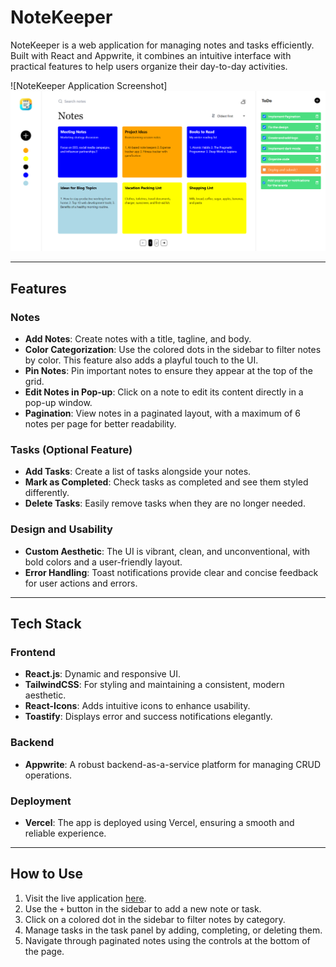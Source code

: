 # NoteKeeper

NoteKeeper is a web application for managing notes and tasks efficiently. Built with React and Appwrite, it combines an intuitive interface with practical features to help users organize their day-to-day activities.

![NoteKeeper Application Screenshot]![alt text](./src/assets/images/webapp-screenshot.png)

---

## Features

### Notes
- **Add Notes**: Create notes with a title, tagline, and body.
- **Color Categorization**: Use the colored dots in the sidebar to filter notes by color. This feature also adds a playful touch to the UI.
- **Pin Notes**: Pin important notes to ensure they appear at the top of the grid.
- **Edit Notes in Pop-up**: Click on a note to edit its content directly in a pop-up window.
- **Pagination**: View notes in a paginated layout, with a maximum of 6 notes per page for better readability.

### Tasks (Optional Feature)
- **Add Tasks**: Create a list of tasks alongside your notes.
- **Mark as Completed**: Check tasks as completed and see them styled differently.
- **Delete Tasks**: Easily remove tasks when they are no longer needed.

### Design and Usability
- **Custom Aesthetic**: The UI is vibrant, clean, and unconventional, with bold colors and a user-friendly layout.
- **Error Handling**: Toast notifications provide clear and concise feedback for user actions and errors.

---

## Tech Stack

### Frontend
- **React.js**: Dynamic and responsive UI.
- **TailwindCSS**: For styling and maintaining a consistent, modern aesthetic.
- **React-Icons**: Adds intuitive icons to enhance usability.
- **Toastify**: Displays error and success notifications elegantly.

### Backend
- **Appwrite**: A robust backend-as-a-service platform for managing CRUD operations.

### Deployment
- **Vercel**: The app is deployed using Vercel, ensuring a smooth and reliable experience.

---

## How to Use
1. Visit the live application [here](https://notezkeeper.vercel.app/).
2. Use the `+` button in the sidebar to add a new note or task.
3. Click on a colored dot in the sidebar to filter notes by category.
4. Manage tasks in the task panel by adding, completing, or deleting them.
5. Navigate through paginated notes using the controls at the bottom of the page.
